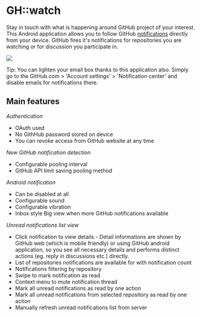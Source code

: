 GH::watch
=========
Stay in touch with what is happening around GitHub project of your interest. 
This Android application allows you to follow GitHub [notifications](https://help.github.com/articles/notifications) directly from your device.
GitHub fires it's notifications for repositories you are watching or for discussion you participate in. 

<a href="https://play.google.com/store/apps/details?id=com.daskiworks.ghwatch" alt="Download from Google Play">
  <img src="http://www.android.com/images/brand/android_app_on_play_large.png">
</a>

Tip: You can lighten your email box thanks to this application also. 
Simply go to the GitHub.com > 'Account settings' > 'Notification center' and disable emails for notifications there.

Main features
-------------

*Authentication*

* OAuth used
* No GithHub password stored on device
* You can revoke access from GitHub website at any time

*New GitHub notification detection*

* Configurable pooling interval
* GitHub API limit saving pooling method

*Android notification*

* Can be disabled at all
* Configurable sound
* Configurable vibration
* Inbox style Big view when more GitHub notifications available
  
*Unread notifications list view*

* Click notification to view details - Detail informations are shown by GitHub web (which is mobile friendly) or using GitHub android application, so you see all necessary details and performs distinct actions (eg. reply in discussions etc.) directly.
* List of repositories notifications are available for with notification count
* Notifications filtering by repository
* Swipe to mark notification as read
* Context menu to mute notification thread
* Mark all unread notifications as read by one action
* Mark all unread notifications from selected repository as read by one action
* Manually refresh unread notifications list from server

